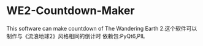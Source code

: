 # WE2-Countdown-Maker
This software can make countdown of The Wandering Earth 2.这个软件可以制作与《流浪地球2》风格相同的倒计时
依赖包:PyQt6,PIL
